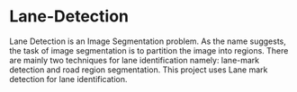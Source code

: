 # Lane-Detection
Lane Detection is an Image Segmentation problem. As the name suggests, the task of image segmentation is to partition the image into regions. There are mainly two techniques for lane identification namely: lane-mark detection and road region segmentation. This project uses Lane mark detection for lane identification. 
